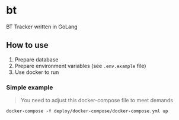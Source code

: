 # bt

BT Tracker written in GoLang

## How to use

1. Prepare database
2. Prepare environment variables (see `.env.example` file)
3. Use docker to run

### Simple example

> You need to adjust this docker-compose file to meet demands

```shell
docker-compose -f deploy/docker-compose/docker-compose.yml up
```